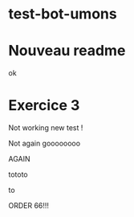 # test-bot-umons

# Nouveau readme

ok

# Exercice 3

Not working new test !

Not again goooooooo

AGAIN

tototo

to

ORDER 66!!!
